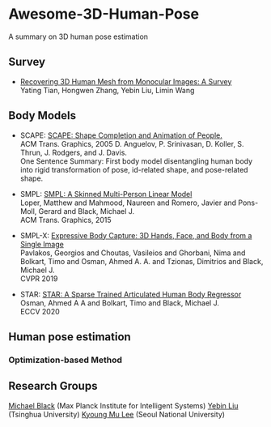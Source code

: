 # Awesome-3D-Human-Pose
A summary on 3D human pose estimation

## Survey
* [Recovering 3D Human Mesh from Monocular Images: A Survey](https://arxiv.org/abs/2203.01923)</br>
Yating Tian, Hongwen Zhang, Yebin Liu, Limin Wang</br>

## Body Models
* SCAPE: [SCAPE: Shape Completion and Animation of People.](https://ai.stanford.edu/~drago/Papers/shapecomp.pdf)</br> ACM Trans. Graphics, 2005
D. Anguelov, P. Srinivasan, D. Koller, S. Thrun, J. Rodgers, and J. Davis. </br>
One Sentence Summary: First body model disentangling human body into rigid transformation of pose, id-related shape, and pose-related shape.

* SMPL: [SMPL: A Skinned Multi-Person Linear Model](https://smpl.is.tue.mpg.de)</br>
Loper, Matthew and Mahmood, Naureen and Romero, Javier and Pons-Moll, Gerard and Black, Michael J.</br>
ACM Trans. Graphics, 2015

* SMPL-X: [Expressive Body Capture: 3D Hands, Face, and Body from a Single Image](https://smpl-x.is.tue.mpg.de/)</br>
Pavlakos, Georgios and Choutas, Vasileios and Ghorbani, Nima and Bolkart, Timo and Osman, Ahmed A. A. and Tzionas, Dimitrios and Black, Michael J.</br>
CVPR 2019

* STAR: [STAR: A Sparse Trained Articulated Human Body Regressor](https://star.is.tue.mpg.de)</br>
Osman, Ahmed A A and Bolkart, Timo and Black, Michael J.</br>
ECCV 2020


## Human pose estimation 

### Optimization-based Method 

## Research Groups
[Michael Black](http://ps.is.mpg.de) (Max Planck Institute for Intelligent Systems)
[Yebin Liu](http://www.liuyebin.com) (Tsinghua University) 
[Kyoung Mu Lee](https://cv.snu.ac.kr/index.php/~kmlee/) (Seoul National University)
